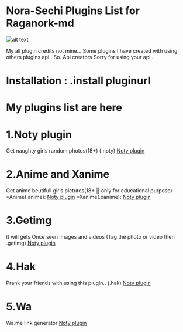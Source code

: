 # Nora-Sechi Plugins List for Raganork-md
![alt text](https://encrypted-tbn0.gstatic.com/images?q=tbn:ANd9GcQ3YUxlP0tXVD4Ljz9zgnje-PJ9NzI4o40O7A&usqp=CAU)

My all plugin credits not mine... 
Some plugins I have created with using others plugins api.. 
So. 
Api creators Sorry for using your api.. 

# Installation : .install pluginurl

# My plugins list are here

# 1.Noty plugin
Get naughty girls random photos(18+)
(.noty)
<a href="https://gist.github.com/missnora07/facf67e531f2854392e5fb6b04a24d01" class="button">Noty plugin</a>

# 2.Anime and Xanime
Get anime beutifull girls pictures(18+ || only for educational purpose)
*Anime(.anime):
<a href="https://gist.github.com/missnora07/aafc422bca3f4097b4ce444ecdd66e54" class="button">Noty plugin</a>
*Xanime(.xanime):
<a href="https://gist.github.com/missnora07/86ea2bc4d1d799ce66ab62b7332f9d3b" class="button">Noty plugin</a>
# 3.Getimg
It will gets Once seen images and videos
(Tag the photo or video then .getimg)
<a href="https://gist.github.com/missnora07/54485a666a3cf9518dc60ee3280bfb5f" class="button">Noty plugin</a>
# 4.Hak
Prank your friends with using this plugin.. 
(.hak)
<a href="https://gist.github.com/missnora07/4c3f2af8a95799f485e971c0ba6224de" class="button">Noty plugin</a>
# 5.Wa
Wa.me link generator
<a href="https://gist.github.com/missnora07/1bb657d22eaa7325a50255a82a34f84c" class="button">Noty plugin</a>
